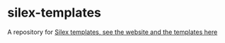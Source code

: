 silex-templates
===============

A repository for [Silex templates, see the website and the templates here](http://templates.silex.me/)

